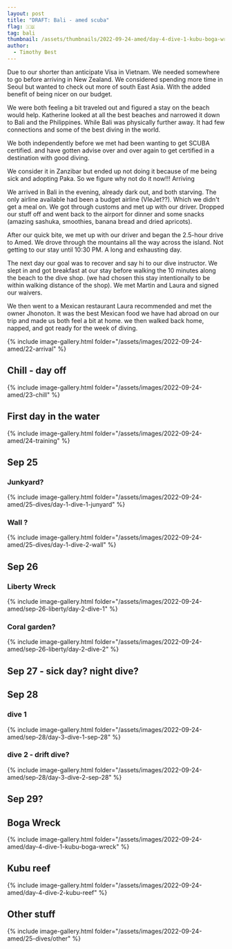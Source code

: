 ```yaml
---
layout: post
title: "DRAFT: Bali - amed scuba"
flag: 🇮🇩
tag: bali
thumbnail: /assets/thumbnails/2022-09-24-amed/day-4-dive-1-kubu-boga-wreck/GH017648-1.jpg
author:
  - Timothy Best
---
```


Due to our shorter than anticipate Visa in Vietnam. We needed somewhere to go before arriving in New Zealand. We considered spending more time in Seoul but wanted to check out more of south East Asia. With the added benefit of being nicer on our budget.

We were both feeling a bit traveled out and figured a stay on the beach would help. Katherine looked at all the best beaches and narrowed it down to Bali and the Philippines. While Bali was physically further away. It had few connections and some of the best diving in the world.

We both independently before we met had been wanting to get SCUBA certified. and have gotten advise over and over again to get certified in a destination with good diving.

We consider it in Zanzibar but ended up not doing it because of me being sick and adopting Paka. So we figure why not do it now!!!
Arriving

We arrived in Bali in the evening, already dark out, and both starving. The only airline available had been a budget airline (VIeJet??). Which we didn't get a meal on. We got through customs and met up with our driver. Dropped our stuff off and went back to the airport for dinner and some snacks (amazing sashuka, smoothies, banana bread and dried apricots).

After our quick bite, we met up with our driver and began the 2.5-hour drive to Amed. We drove through the mountains all the way across the island. Not getting to our stay until 10:30 PM. A long and exhausting day.

The next day our goal was to recover and say hi to our dive instructor. We slept in and got breakfast at our stay before walking the 10 minutes along the beach to the dive shop. (we had chosen this stay intentionally to be within walking distance of the shop). We met Martin and Laura and signed our waivers.

We then went to a Mexican restaurant Laura recommended and met the owner Jhonoton. It was the best Mexican food we have had abroad on our trip and made us both feel a bit at home. we then walked back home, napped, and got ready for the week of diving.

{% include image-gallery.html folder="/assets/images/2022-09-24-amed/22-arrival" %}

## Chill - day off

{% include image-gallery.html folder="/assets/images/2022-09-24-amed/23-chill" %}

## First day in the water

{% include image-gallery.html folder="/assets/images/2022-09-24-amed/24-training" %}

## Sep 25

### Junkyard?

{% include image-gallery.html folder="/assets/images/2022-09-24-amed/25-dives/day-1-dive-1-junyard" %}

### Wall ?

{% include image-gallery.html folder="/assets/images/2022-09-24-amed/25-dives/day-1-dive-2-wall" %}

## Sep 26

### Liberty Wreck

{% include image-gallery.html folder="/assets/images/2022-09-24-amed/sep-26-liberty/day-2-dive-1" %}

### Coral garden?

{% include image-gallery.html folder="/assets/images/2022-09-24-amed/sep-26-liberty/day-2-dive-2" %}

## Sep 27 - sick day? night dive?

## Sep 28

### dive 1

{% include image-gallery.html folder="/assets/images/2022-09-24-amed/sep-28/day-3-dive-1-sep-28" %}

### dive 2 - drift dive?

{% include image-gallery.html folder="/assets/images/2022-09-24-amed/sep-28/day-3-dive-2-sep-28" %}

## Sep 29?

## Boga Wreck

{% include image-gallery.html folder="/assets/images/2022-09-24-amed/day-4-dive-1-kubu-boga-wreck" %}

## Kubu reef

{% include image-gallery.html folder="/assets/images/2022-09-24-amed/day-4-dive-2-kubu-reef" %}

## Other stuff

{% include image-gallery.html folder="/assets/images/2022-09-24-amed/25-dives/other" %}
